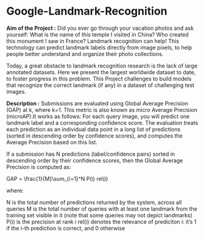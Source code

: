# Google-Landmark-Recognition

<b>Aim of the Project :</b> 
Did you ever go through your vacation photos and ask yourself: What is the name of this temple I visited in China? Who created this monument I saw in France? Landmark recognition can help! This technology can predict landmark labels directly from image pixels, to help people better understand and organize their photo collections.

Today, a great obstacle to landmark recognition research is the lack of large annotated datasets. Here we present the largest worldwide dataset to date, to foster progress in this problem. This Project challenges to build models that recognize the correct landmark (if any) in a dataset of challenging test images.

<b>Description :</b> 
Submissions are evaluated using Global Average Precision (GAP) at k, where k=1. This metric is also known as micro Average Precision (microAP).It works as follows:
For each query image, you will predict one landmark label and a corresponding confidence score. The evaluation treats each prediction as an individual data point in a long list of predictions (sorted in descending order by confidence scores), and computes the Average Precision based on this list.

If a submission has N predictions (label/confidence pairs) sorted in descending order by their confidence scores, then the Global Average Precision is computed as:

GAP = \frac{1}{M}\sum_{i=1}^N P(i) rel(i)

where:

N is the total number of predictions returned by the system, across all queries
M is the total number of queries with at least one landmark from the training set visible in it (note that some queries may not depict landmarks)
P(i) is the precision at rank i
rel(i) denotes the relevance of prediciton i: it’s 1 if the i-th prediction is correct, and 0 otherwise



